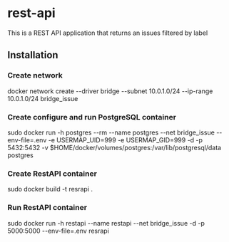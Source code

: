 # rest-api

This is a REST API application that returns an issues filtered by label

## Installation

### Create network

docker network create --driver bridge --subnet 10.0.1.0/24 --ip-range 10.0.1.0/24 bridge_issue

### Create configure and run PostgreSQL container 

sudo docker run -h postgres --rm --name postgres --net bridge_issue --env-file=.env -e USERMAP_UID=999 -e USERMAP_GID=999 -d -p 5432:5432 -v $HOME/docker/volumes/postgres:/var/lib/postgresql/data postgres

### Create RestAPI container

sudo docker build -t resrapi .

### Run RestAPI container

sudo docker run -h restapi --name restapi --net bridge_issue -d -p 5000:5000 --env-file=.env resrapi
